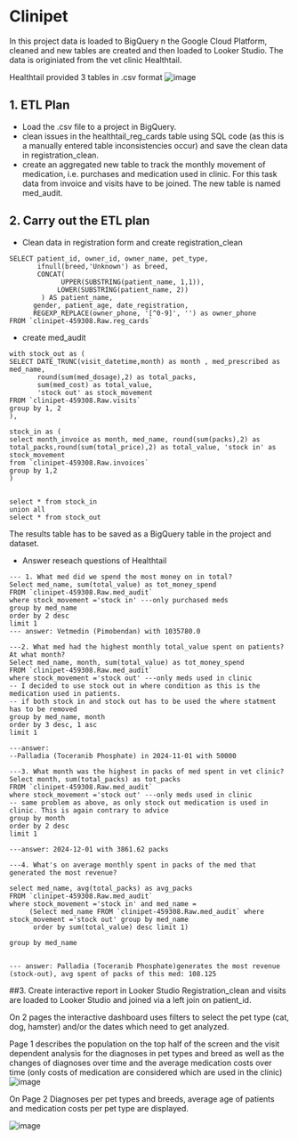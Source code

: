 # Clinipet
In this project data is loaded to BigQuery n the Google Cloud Platform, cleaned and new tables are created and then loaded to Looker Studio. The data is originiated from the vet clinic Healthtail.

Healthtail provided 3 tables in .csv format 
![image](https://github.com/user-attachments/assets/67af0182-8b14-4c67-ab9d-76c6e514dc5b)

## 1. ETL Plan
- Load the .csv file to a project in BigQuery.
- clean issues in the healthtail_reg_cards table using SQL code (as this is a manually entered table inconsistencies occur) and save the clean data in registration_clean.
- create an aggregated new table to track the monthly movement of medication, i.e. purchases and medication used in clinic. For this task data from invoice and visits have to be joined. The new table is named med_audit.

## 2. Carry out the ETL plan
- Clean data in registration form and create registration_clean
```
SELECT patient_id, owner_id, owner_name, pet_type, 
       ifnull(breed,'Unknown') as breed,
       CONCAT(
		     UPPER(SUBSTRING(patient_name, 1,1)),
		    LOWER(SUBSTRING(patient_name, 2))
	    ) AS patient_name,
      gender, patient_age, date_registration,
      REGEXP_REPLACE(owner_phone, '[^0-9]', '') as owner_phone
FROM `clinipet-459308.Raw.reg_cards` 
```
- create med_audit
```
with stock_out as (
SELECT DATE_TRUNC(visit_datetime,month) as month , med_prescribed as med_name, 
       round(sum(med_dosage),2) as total_packs,
       sum(med_cost) as total_value, 
       'stock out' as stock_movement
FROM `clinipet-459308.Raw.visits` 
group by 1, 2
),

stock_in as (
select month_invoice as month, med_name, round(sum(packs),2) as total_packs,round(sum(total_price),2) as total_value, 'stock in' as stock_movement
from `clinipet-459308.Raw.invoices`
group by 1,2
)


select * from stock_in
union all
select * from stock_out
```
The results table has to be saved as a BigQuery table in the project and dataset.

- Answer reseach questions of Healthtail
```
--- 1. What med did we spend the most money on in total?
Select med_name, sum(total_value) as tot_money_spend
FROM `clinipet-459308.Raw.med_audit` 
where stock_movement ='stock in' ---only purchased meds
group by med_name  
order by 2 desc
limit 1
--- answer: Vetmedin (Pimobendan) with 1035780.0

---2. What med had the highest monthly total_value spent on patients? At what month?
Select med_name, month, sum(total_value) as tot_money_spend
FROM `clinipet-459308.Raw.med_audit` 
where stock_movement ='stock out' ---only meds used in clinic
-- I decided to use stock out in where condition as this is the medication used in patients.  
-- if both stock in and stock out has to be used the where statment has to be removed
group by med_name, month 
order by 3 desc, 1 asc 
limit 1

---answer: 	
--Palladia (Toceranib Phosphate) in 2024-11-01 with 50000

---3. What month was the highest in packs of med spent in vet clinic?
Select month, sum(total_packs) as tot_packs
FROM `clinipet-459308.Raw.med_audit` 
where stock_movement ='stock out' ---only meds used in clinic
-- same problem as above, as only stock out medication is used in clinic. This is again contrary to advice
group by month 
order by 2 desc 
limit 1

---answer: 2024-12-01 with 3861.62 packs

---4. What's on average monthly spent in packs of the med that generated the most revenue?

select med_name, avg(total_packs) as avg_packs 
FROM `clinipet-459308.Raw.med_audit`
where stock_movement ='stock in' and med_name =
     (Select med_name FROM `clinipet-459308.Raw.med_audit` where stock_movement ='stock out' group by med_name  
      order by sum(total_value) desc limit 1)
 
group by med_name 


--- answer: Palladia (Toceranib Phosphate)generates the most revenue (stock-out), avg spent of packs of this med: 108.125
```
##3. Create interactive report in Looker Studio
Registration_clean and visits are loaded to Looker Studio and joined via a left join on patient_id.

On 2 pages the interactive dashboard uses filters to select the pet type (cat, dog, hamster) and/or the dates which need to get analyzed.

Page 1 describes the population on the top half of the screen and the visit dependent analysis for the diagnoses in pet types and breed as well as the changes of diagnoses over time and the average medication costs over time (only costs of medication are considered which are used in the clinic)
![image](https://github.com/user-attachments/assets/0dc44412-95c1-4a98-ab90-9f1b5738f344)


On Page 2 Diagnoses per pet types and breeds, average age of patients and medication costs per pet type are displayed.

![image](https://github.com/user-attachments/assets/d60a970a-15bc-4db3-b1bd-2372857e632f)

